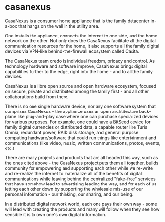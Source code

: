 # casanexus
CasaNexus is a consumer home appliance that is the family datacenter in-a-box that hangs on the wall in the utility area.  

One installs the appliance, connects the internet to one side, and the home network on the other.  Not only does the CasaNexus facilitate all the digital communication resources for the home, it also supports all the family digital devices via VPN-like behind-the-firewall ecosystem called Casita.

The CasaNexus team credo is individual freedom, pricacy and control.  As technology hardware and software improve, CasaNexus brings digital capabilities further to the edge, right into the home - and to all the family devices.

CasaNexus is a libre open source and open hardware ecosystem, focused on secure, private and distributed among the family first - and all other collaborations build from there.

There is no one single hardware device, nor any one software system that comprises CasaNexus - the appliance uses an open archtitecture back-plane like plug-and-play case where one can purchase specialized devices for various purposes.  For example, one could have a BitSeed device for family digital currencies or distributed data, a capable router like Turis Omnia, redundant power, RAID disk storage, and general purpose computing hardware/software that could run things like entertainment and communications (like video, music, written communications, photos, events, etc.)

There are many projects and products that are all headed this way, such as the ones cited above - the CasaNexus project puts them all together, builds community for empowering and supporting each other while we re-write and re-realize the internet to materialize all of the benefits of digital communications while leaving behind the centralized "fake-free" services that have somehow lead to advertising leading the way, and for each of us letting each other down by supporting the wholesale mis-use of our personal information - our thinking, our sharing, and our being.

In a distributed digital network world, each one pays their own way - some will lead with creating the products and many will follow when they see how sensible it is to own one's own digital information.

